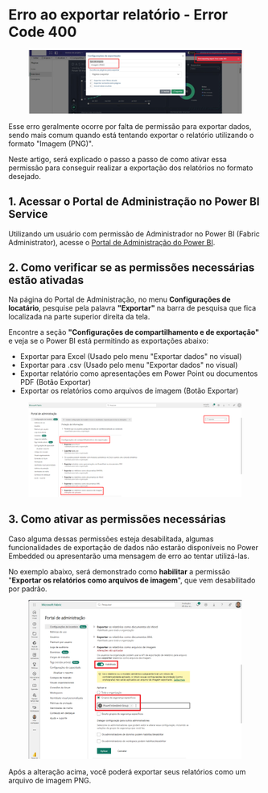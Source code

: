 # Erro ao exportar relatório - Error Code 400

<figure><img src="../../.gitbook/assets/Error exporting report.jpg" alt=""><figcaption></figcaption></figure>

Esse erro geralmente ocorre por falta de permissão para exportar dados, sendo mais comum quando está tentando exportar o relatório utilizando o formato "Imagem (PNG)".

Neste artigo, será explicado o passo a passo de como ativar essa permissão para conseguir realizar a exportação dos relatórios no formato desejado.



## 1. Acessar o Portal de Administração no Power BI Service

Utilizando um usuário com permissão de Administrador no Power BI (Fabric Administrator), acesse o [Portal de Administração do Power BI](https://app.powerbi.com/admin-portal/tenantSettings).



## 2. Como verificar se as permissões necessárias estão ativadas

Na página do Portal de Administração, no menu **Configurações de locatário**, pesquise pela palavra **"Exportar"** na barra de pesquisa que fica localizada na parte superior direita da tela.

Encontre a seção **"Configurações de compartilhamento e de exportação"** e veja se o Power BI está permitindo as exportações abaixo:

* Exportar para Excel (Usado pelo menu "Exportar dados" no visual)
* Exportar para .csv (Usado pelo menu "Exportar dados" no visual)
* Exportar relatório como apresentações em Power Point ou documentos PDF (Botão Exportar)
* Exportar os relatórios como arquivos de imagem (Botão Exportar)

<figure><img src="../../.gitbook/assets/image (387).png" alt=""><figcaption></figcaption></figure>



## 3. Como ativar as permissões necessárias

Caso alguma dessas permissões esteja desabilitada, algumas funcionalidades de exportação de dados não estarão disponíveis no Power Embedded ou apresentarão uma mensagem de erro ao tentar utilizá-las.

No exemplo abaixo, será demonstrado como **habilitar** a permissão "**Exportar os relatórios como arquivos de imagem**", que vem desabilitado por padrão.&#x20;

<figure><img src="../../.gitbook/assets/image (389).png" alt=""><figcaption></figcaption></figure>

Após a alteração acima, você poderá exportar seus relatórios como um arquivo de imagem PNG.

